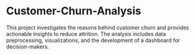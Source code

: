 # Customer-Churn-Analysis
This project investigates the reasons behind customer churn and provides actionable insights to reduce attrition. The analysis includes data preprocessing, visualizations, and the development of a dashboard for decision-makers.

